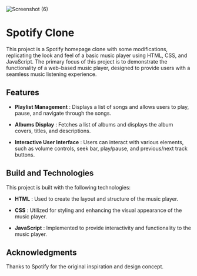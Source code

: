 
![Screenshot (6)](https://github.com/krishnanya/Spotify-Clone/assets/50879117/caa030d9-941b-44e9-937e-33dbb49f86a2)

# Spotify Clone

This project is a Spotify homepage clone with some modifications, replicating the look and feel of a basic music player using HTML, CSS, and JavaScript. The primary focus of this project is to demonstrate the functionality of a web-based music player, designed to provide users with a seamless music listening experience.

## Features

* **Playlist Management** : Displays a list of songs and allows users to play, pause, and navigate through the songs.

* **Albums Display** : Fetches a list of albums and displays the album covers, titles, and descriptions.


* **Interactive User Interface** : Users can interact with various elements, such as volume controls, seek bar, play/pause, and previous/next track buttons.


## Build and Technologies

This project is built with the following technologies:

* **HTML** : Used to create the layout and structure of the music player.

* **CSS** : Utilized for styling and enhancing the visual appearance of the music player.

* **JavaScript** : Implemented to provide interactivity and functionality to the music player.

## Acknowledgments

Thanks to Spotify for the original inspiration and design concept.
